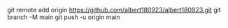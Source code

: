 git remote add origin https://github.com/albert180923/albert180923.git
git branch -M main
git push -u origin main 
